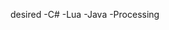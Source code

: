 desired
-C#
-Lua
-Java
-Processing

<!---
DesiredToResign/DesiredToResign is a ✨ special ✨ repository because its `README.md` (this file) appears on your GitHub profile.
You can click the Preview link to take a look at your changes.
--->
